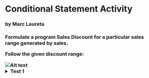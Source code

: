 <h1>Conditional Statement Activity</h1>
<h3>by Marc Laureta<h3>

Formulate a program Sales Discount for a particular sales range generated by sales.

Follow the given discount range:

<img title="a title" alt="Alt text" src="https://i.imgur.com/2TBJMzi.png">

<details>
    <summary>Test 1</summary>
    
    Enter Product: Modem Router
    Enter Price: 14500.50
    
    Price of the Modem Router is $14,500.50
    Discount is $725.03
    Net Price is $13,775.48
</details>